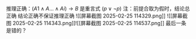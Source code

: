 推理正确：$(A1 \land A... \land Ai) \rightarrow B$ 是重言式 $(p \lor \lnot p)$
注：前提合取为假时，结论总正确
结论正确不保证推理正确
![[屏幕截图 2025-02-25 114329.png]]
![[屏幕截图 2025-02-25 114343.png]]![[屏幕截图 2025-02-25 114537.png]]
最后一条是错的？
